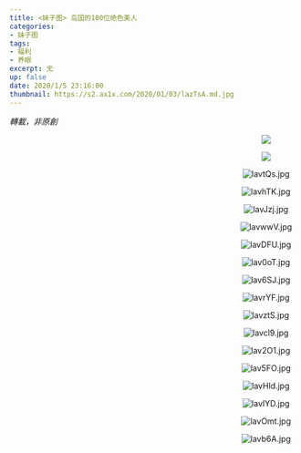 ```yaml
---
title: <妹子图> 岛国的100位绝色美人
categories:
- 妹子图
tags: 
- 福利
- 养眼
excerpt: 无
up: false
date: 2020/1/5 23:16:00
thumbnail: https://s2.ax1x.com/2020/01/03/lazTsA.md.jpg
---
```

*轉載，非原創*
  <div align="center" style="width:900px;">

<a href="https://imagetwist.com/by231vh49mba/lavULq.jpg.html" target="_blank"><img src="https://i5.imagetwist.com/i/33022/by231vh49mba.jpg/lavULq.jpg" border="0"></a><br>

<a href="https://imagetwist.com/5hwzxfgsb1jq/lavGWQ.jpg.html" target="_blank"><img src="https://i5.imagetwist.com/i/33022/5hwzxfgsb1jq.jpg/lavGWQ.jpg" border="0"></a><br>



  </div>
  
  <div align="center" style="width:900px">


![lavtQs.jpg](https://s2.ax1x.com/2020/01/03/lavtQs.jpg)

![lavhTK.jpg](https://s2.ax1x.com/2020/01/03/lavhTK.jpg)

![lavJzj.jpg](https://s2.ax1x.com/2020/01/03/lavJzj.jpg)

![lavwwV.jpg](https://s2.ax1x.com/2020/01/03/lavwwV.jpg)

![lavDFU.jpg](https://s2.ax1x.com/2020/01/03/lavDFU.jpg)

![lav0oT.jpg](https://s2.ax1x.com/2020/01/03/lav0oT.jpg)

![lav6SJ.jpg](https://s2.ax1x.com/2020/01/03/lav6SJ.jpg)

![lavrYF.jpg](https://s2.ax1x.com/2020/01/03/lavrYF.jpg)

![lavztS.jpg](https://s2.ax1x.com/2020/01/03/lavztS.jpg)

![lavcl9.jpg](https://s2.ax1x.com/2020/01/03/lavcl9.jpg)

![lav2O1.jpg](https://s2.ax1x.com/2020/01/03/lav2O1.jpg)

![lav5FO.jpg](https://s2.ax1x.com/2020/01/03/lav5FO.jpg)

![lavHld.jpg](https://s2.ax1x.com/2020/01/03/lavHld.jpg)

![lavIYD.jpg](https://s2.ax1x.com/2020/01/03/lavIYD.jpg)

![lavOmt.jpg](https://s2.ax1x.com/2020/01/03/lavOmt.jpg)

![lavb6A.jpg](https://s2.ax1x.com/2020/01/03/lavb6A.jpg)

  </div>